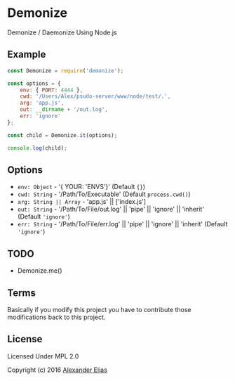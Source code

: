 # Demonize #
Demonize / Daemonize Using Node.js


## Example ##
```JavaScript
const Demonize = require('demonize');

const options = {
	env: { PORT: 4444 },
	cwd: '/Users/Alex/psudo-server/www/node/test/.',
	arg: 'app.js',
	out: __dirname + '/out.log',
	err: 'ignore'
};

const child = Demonize.it(options);

console.log(child);
```

## Options ##
* `env: Object` - '{ YOUR: 'ENVS'}' (Default `{}`)
* `cwd: String` - '/Path/To/Executable' (Default `process.cwd()`)
* `arg: String || Array` -  'app.js' || ['index.js']
* `out: String` - '/Path/To/File/out.log' || 'pipe' || 'ignore' || 'inherit' (Default `'ignore'`)
* `err: String` - '/Path/To/File/err.log' || 'pipe' || 'ignore' || 'inherit' (Default `'ignore'`)


## TODO ##
* Demonize.me()


## Terms ##
Basically if you modify this project you have to contribute those modifications back to this project.


## License ##

Licensed Under MPL 2.0

Copyright (c) 2016 [Alexander Elias](https://github.com/AlexanderElias/)
